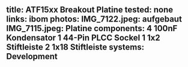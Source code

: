 title: ATF15xx Breakout Platine
tested: none
links:
    ibom
photos:
    IMG_7122.jpeg: aufgebaut
    IMG_7115.jpeg: Platine
components:
    4 100nF Kondensator
    1 44-Pin PLCC Sockel
    1 1x2 Stiftleiste
    2 1x18 Stiftleiste
systems:
    Development
---
